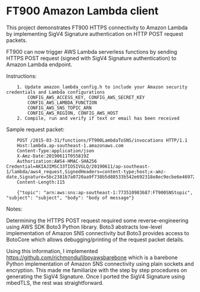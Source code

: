 # FT900 Amazon Lambda client


This project demonstrates FT900 HTTPS connectivity to Amazon Lambda by implementing SigV4 Signature authentication on HTTP POST request packets.


FT900 can now trigger AWS Lambda serverless functions by sending HTTPS POST request (signed with SigV4 Signature authentication) to Amazon Lambda endpoint.


Instructions:

        1. Update amazon_lambda_config.h to include your Amazon security credentials and Lambda configurations
            CONFIG_AWS_ACCESS_KEY, CONFIG_AWS_SECRET_KEY
            CONFIG_AWS_LAMBDA_FUNCTION
            CONFIG_AWS_SNS_TOPIC_ARN
            CONFIG_AWS_REGION, CONFIG_AWS_HOST
        2. Compile, run and verify if text or email has been received


Sample request packet:

        POST /2015-03-31/functions/FT900LambdaToSNS/invocations HTTP/1.1
        Host:lambda.ap-southeast-1.amazonaws.com
        Content-Type:application/json
        X-Amz-Date:20190611T055819Z
        Authorization:AWS4-HMAC-SHA256 Credential=AKIAJIMSC33TIO5IVGLQ/20190611/ap-southeast-1/lambda/aws4_request,SignedHeaders=content-type;host;x-amz-date,Signature=5bc2381b7a0720aa9f738b5d88533b542e692318e8ec9ecbe6e469727d9e243a
        Content-Length:115

        {"topic": "arn:aws:sns:ap-southeast-1:773510983687:FT900SNStopic", "subject": "subject", "body": "body of message"}


Notes:

Determining the HTTPS POST request required some reverse-engineering using AWS SDK Boto3 Python library. 
Boto3 abstracts low-level implementation of Amazon SNS connectivity 
but Boto3 provides access to BotoCore which allows debugging/printing of the request packet details. 

Using this information, I implemented https://github.com/richmondu/libpyawsbarebone 
which is a barebone Python implementation of Amazon SNS connectivity using plain sockets and encryption. 
This made me familiarize with the step by step procedures on generating the SigV4 Signature.
Once I ported the SigV4 Signature using mbedTLS, the rest was straightforward. 
